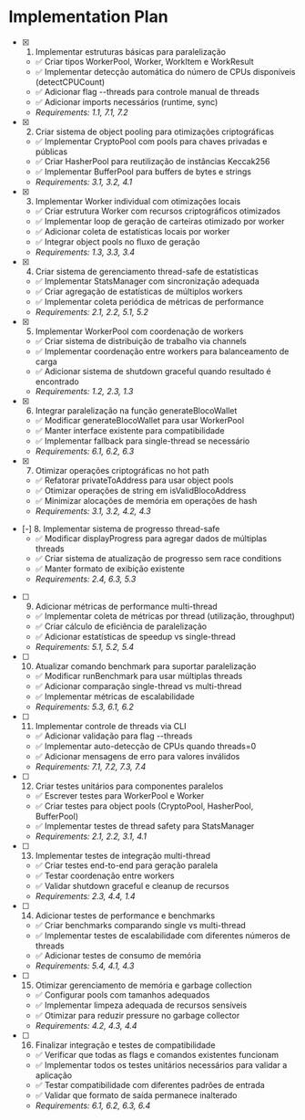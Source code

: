 # Implementation Plan

- [x] 1. Implementar estruturas básicas para paralelização
  - ✅ Criar tipos WorkerPool, Worker, WorkItem e WorkResult
  - ✅ Implementar detecção automática do número de CPUs disponíveis (detectCPUCount)
  - ✅ Adicionar flag --threads para controle manual de threads
  - ✅ Adicionar imports necessários (runtime, sync)
  - _Requirements: 1.1, 7.1, 7.2_

- [x] 2. Criar sistema de object pooling para otimizações criptográficas
  - ✅ Implementar CryptoPool com pools para chaves privadas e públicas
  - ✅ Criar HasherPool para reutilização de instâncias Keccak256
  - ✅ Implementar BufferPool para buffers de bytes e strings
  - _Requirements: 3.1, 3.2, 4.1_

- [x] 3. Implementar Worker individual com otimizações locais
  - ✅ Criar estrutura Worker com recursos criptográficos otimizados
  - ✅ Implementar loop de geração de carteiras otimizado por worker
  - ✅ Adicionar coleta de estatísticas locais por worker
  - ✅ Integrar object pools no fluxo de geração
  - _Requirements: 1.3, 3.3, 3.4_

- [x] 4. Criar sistema de gerenciamento thread-safe de estatísticas
  - ✅ Implementar StatsManager com sincronização adequada
  - ✅ Criar agregação de estatísticas de múltiplos workers
  - ✅ Implementar coleta periódica de métricas de performance
  - _Requirements: 2.1, 2.2, 5.1, 5.2_

- [x] 5. Implementar WorkerPool com coordenação de workers
  - ✅ Criar sistema de distribuição de trabalho via channels
  - ✅ Implementar coordenação entre workers para balanceamento de carga
  - ✅ Adicionar sistema de shutdown graceful quando resultado é encontrado
  - _Requirements: 1.2, 2.3, 1.3_

- [x] 6. Integrar paralelização na função generateBlocoWallet
  - ✅ Modificar generateBlocoWallet para usar WorkerPool
  - ✅ Manter interface existente para compatibilidade
  - ✅ Implementar fallback para single-thread se necessário
  - _Requirements: 6.1, 6.2, 6.3_

- [x] 7. Otimizar operações criptográficas no hot path
  - ✅ Refatorar privateToAddress para usar object pools
  - ✅ Otimizar operações de string em isValidBlocoAddress
  - ✅ Minimizar alocações de memória em operações de hash
  - _Requirements: 3.1, 3.2, 4.2, 4.3_

- [-] 8. Implementar sistema de progresso thread-safe
  - ✅ Modificar displayProgress para agregar dados de múltiplas threads
  - ✅ Criar sistema de atualização de progresso sem race conditions
  - ✅ Manter formato de exibição existente
  - _Requirements: 2.4, 6.3, 5.3_

- [ ] 9. Adicionar métricas de performance multi-thread
  - ✅ Implementar coleta de métricas por thread (utilização, throughput)
  - ✅ Criar cálculo de eficiência de paralelização
  - ✅ Adicionar estatísticas de speedup vs single-thread
  - _Requirements: 5.1, 5.2, 5.4_

- [ ] 10. Atualizar comando benchmark para suportar paralelização
  - ✅ Modificar runBenchmark para usar múltiplas threads
  - ✅ Adicionar comparação single-thread vs multi-thread
  - ✅ Implementar métricas de escalabilidade
  - _Requirements: 5.3, 6.1, 6.2_

- [ ] 11. Implementar controle de threads via CLI
  - ✅ Adicionar validação para flag --threads
  - ✅ Implementar auto-detecção de CPUs quando threads=0
  - ✅ Adicionar mensagens de erro para valores inválidos
  - _Requirements: 7.1, 7.2, 7.3, 7.4_

- [ ] 12. Criar testes unitários para componentes paralelos
  - ✅ Escrever testes para WorkerPool e Worker
  - ✅ Criar testes para object pools (CryptoPool, HasherPool, BufferPool)
  - ✅ Implementar testes de thread safety para StatsManager
  - _Requirements: 2.1, 2.2, 3.1, 4.1_

- [ ] 13. Implementar testes de integração multi-thread
  - ✅ Criar testes end-to-end para geração paralela
  - ✅ Testar coordenação entre workers
  - ✅ Validar shutdown graceful e cleanup de recursos
  - _Requirements: 2.3, 4.4, 1.4_

- [ ] 14. Adicionar testes de performance e benchmarks
  - ✅ Criar benchmarks comparando single vs multi-thread
  - ✅ Implementar testes de escalabilidade com diferentes números de threads
  - ✅ Adicionar testes de consumo de memória
  - _Requirements: 5.4, 4.1, 4.3_

- [ ] 15. Otimizar gerenciamento de memória e garbage collection
  - ✅ Configurar pools com tamanhos adequados
  - ✅ Implementar limpeza adequada de recursos sensíveis
  - ✅ Otimizar para reduzir pressure no garbage collector
  - _Requirements: 4.2, 4.3, 4.4_

- [ ] 16. Finalizar integração e testes de compatibilidade
  - ✅ Verificar que todas as flags e comandos existentes funcionam
  - ✅ Implementar todos os testes unitários necessários para validar a aplicação
  - ✅ Testar compatibilidade com diferentes padrões de entrada
  - ✅ Validar que formato de saída permanece inalterado
  - _Requirements: 6.1, 6.2, 6.3, 6.4_